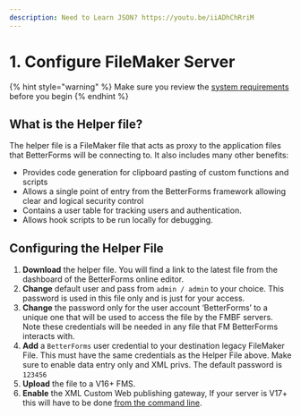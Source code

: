 ```yaml
---
description: Need to Learn JSON? https://youtu.be/iiADhChRriM
---
```


# 1. Configure FileMaker Server

{% hint style="warning" %}
Make sure you review the [system requirements](./#requirements) before you begin
{% endhint %}

## What is the Helper file?

The helper file is a FileMaker file that acts as proxy to the application files that BetterForms will be connecting to. It also includes many other benefits:

* Provides code generation for clipboard pasting of custom functions and scripts
* Allows a single point of entry from the BetterForms framework allowing clear and logical security control
* Contains a user table for tracking users and authentication.
* Allows hook scripts to be run locally for debugging.

## Configuring the Helper File

1. **Download** the helper file. You will find a link to the latest file from the dashboard of the BetterForms online editor.
2. **Change** default user and pass from `admin / admin` to your choice. This password is used in this file only and is just for your access.
3. **Change** the password only for the user account ‘BetterForms’ to a unique one that will be used to access the file by the FMBF servers. Note these credentials will be needed in any file that FM BetterForms interacts with.
4. **Add** a `BetterForms` user credential to your destination legacy FileMaker File. This must have the same credentials as the Helper File above. Make sure to enable data entry only and XML privs. The default password is `123456`
5. **Upload** the file to a V16+ FMS.
6. **Enable** the XML Custom Web publishing gateway, If your server is V17+ this will have to be done [from the command line](http://docs.360works.com/index.php/Enable\_XML\_FileMaker\_17).
